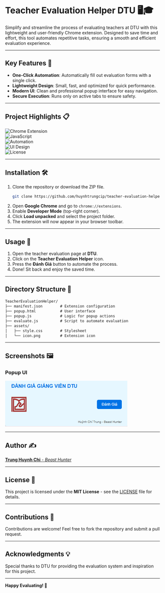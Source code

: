 # Teacher Evaluation Helper DTU 🖥️🎓

Simplify and streamline the process of evaluating teachers at DTU with this lightweight and user-friendly Chrome extension. Designed to save time and effort, this tool automates repetitive tasks, ensuring a smooth and efficient evaluation experience.

---

## Key Features 🚀

- **One-Click Automation**: Automatically fill out evaluation forms with a single click.
- **Lightweight Design**: Small, fast, and optimized for quick performance.
- **Modern UI**: Clean and professional popup interface for easy navigation.
- **Secure Execution**: Runs only on active tabs to ensure safety.

---

## Project Highlights 📋

![Chrome Extension](https://img.shields.io/badge/Category-Chrome_Extension-blue?style=for-the-badge&logo=google-chrome&logoColor=white)  
![JavaScript](https://img.shields.io/badge/Technology-JavaScript-yellow?style=for-the-badge&logo=javascript&logoColor=black)  
![Automation](https://img.shields.io/badge/Feature-Automation-green?style=for-the-badge&logo=playwright&logoColor=white)  
![UI Design](https://img.shields.io/badge/Category-UI_Design-red?style=for-the-badge&logo=css3&logoColor=white)  
![License](https://img.shields.io/badge/License-MIT-green?style=for-the-badge&logo=open-source-initiative&logoColor=white)  

---

## Installation 🛠️

1. Clone the repository or download the ZIP file.
   ```bash
   git clone https://github.com/huynhtrungcip/teacher-evaluation-helper-dtu.git
   ```
2. Open **Google Chrome** and go to `chrome://extensions`.
3. Enable **Developer Mode** (top-right corner).
4. Click **Load unpacked** and select the project folder.
5. The extension will now appear in your browser toolbar.

---

## Usage 📖

1. Open the teacher evaluation page at **DTU**.
2. Click on the **Teacher Evaluation Helper** icon.
3. Press the **Đánh Giá** button to automate the process.
4. Done! Sit back and enjoy the saved time.

---

## Directory Structure 📂
```plaintext
TeacherEvaluationHelper/
├── manifest.json        # Extension configuration
├── popup.html           # User interface
├── popup.js             # Logic for popup actions
├── evaluate.js          # Script to automate evaluation
├── assets/
│   ├── style.css        # Stylesheet
│   └── icon.png         # Extension icon
```

---

## Screenshots 🖼️

### **Popup UI**
![Local Image](img/h1.png "Local Image")

---

## Author ✍️

[**Trung Huynh Chi** - *Beast Hunter*](https://www.linkedin.com/in/trung-huynh-chi-pc01/)  

---

## License 📜
This project is licensed under the **MIT License** - see the [LICENSE](LICENSE) file for details.

---

## Contributions 🤝
Contributions are welcome! Feel free to fork the repository and submit a pull request.

---

## Acknowledgments 💡
Special thanks to DTU for providing the evaluation system and inspiration for this project.

---

**Happy Evaluating! 🎉**

